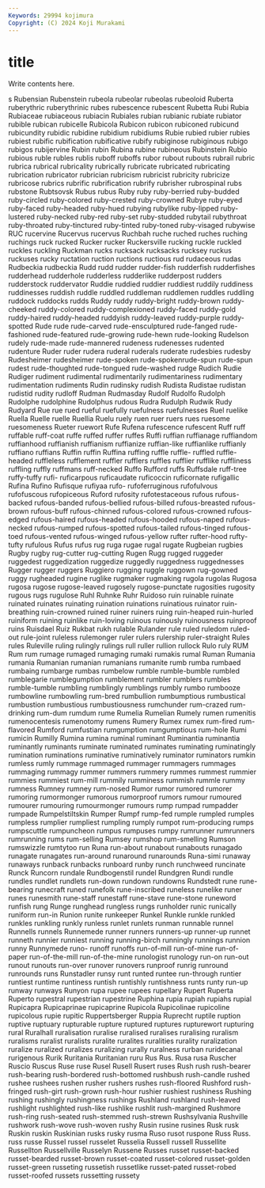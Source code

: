 ```yaml
---
Keywords: 29994 kojimura
Copyright: (C) 2024 Koji Murakami
---
```


# title

Write contents here.



s Rubensian
Rubenstein rubeola rubeolar rubeolas rubeoloid Ruberta ruberythric ruberythrinic rubes rubescence
rubescent Rubetta Rubi Rubia Rubiaceae rubiaceous rubiacin Rubiales rubian rubianic
rubiate rubiator rubible rubican rubicelle Rubicola Rubicon rubicon rubiconed rubicund
rubicundity rubidic rubidine rubidium rubidiums Rubie rubied rubier rubies rubiest
rubific rubification rubificative rubify rubiginose rubiginous rubigo rubigos rubijervine Rubin
rubin Rubina rubine rubineous Rubinstein Rubio rubious ruble rubles rublis
ruboff ruboffs rubor rubout rubouts rubrail rubric rubrica rubrical rubricality
rubrically rubricate rubricated rubricating rubrication rubricator rubrician rubricism rubricist rubricity
rubricize rubricose rubrics rubrific rubrification rubrify rubrisher rubrospinal rubs rubstone
Rubtsovsk Rubus rubus Ruby ruby ruby-berried ruby-budded ruby-circled ruby-colored ruby-crested
ruby-crowned Rubye ruby-eyed ruby-faced ruby-headed ruby-hued rubying rubylike ruby-lipped ruby-lustered
ruby-necked ruby-red ruby-set ruby-studded rubytail rubythroat ruby-throated ruby-tinctured ruby-tinted ruby-toned
ruby-visaged rubywise RUC rucervine Rucervus rucervus Ruchbah ruche ruched ruches
ruching ruchings ruck rucked Rucker rucker Ruckersville rucking ruckle ruckled
ruckles ruckling Ruckman rucks rucksack rucksacks rucksey ruckus ruckuses rucky
ructation ruction ructions ructious rud rudaceous rudas Rudbeckia rudbeckia Rudd
rudd rudder rudder-fish rudderfish rudderfishes rudderhead rudderhole rudderless rudderlike rudderpost
rudders rudderstock ruddervator Ruddie ruddied ruddier ruddiest ruddily ruddiness ruddinesses
ruddish ruddle ruddled ruddleman ruddlemen ruddles ruddling ruddock ruddocks rudds
Ruddy ruddy ruddy-bright ruddy-brown ruddy-cheeked ruddy-colored ruddy-complexioned ruddy-faced ruddy-gold ruddy-haired
ruddy-headed ruddyish ruddy-leaved ruddy-purple ruddy-spotted Rude rude rude-carved rude-ensculptured rude-fanged
rude-fashioned rude-featured rude-growing rude-hewn rude-looking Rudelson rudely rude-made rude-mannered rudeness
rudenesses rudented rudenture Ruder ruder rudera ruderal ruderals ruderate rudesbies
rudesby Rudesheimer rudesheimer rude-spoken rude-spokenrude-spun rude-spun rudest rude-thoughted rude-tongued rude-washed
rudge Rudich Rudie Rudiger rudiment rudimental rudimentarily rudimentariness rudimentary rudimentation
rudiments Rudin rudinsky rudish Rudista Rudistae rudistan rudistid rudity rudloff
Rudman Rudmasday Rudolf Rudolfo Rudolph Rudolphe rudolphine Rudolphus rudous Rudra
Rudulph Rudwik Rudy Rudyard Rue rue rued rueful ruefully ruefulness
ruefulnesses Ruel ruelike Ruella Ruelle ruelle Ruellia Ruelu ruely ruen
ruer ruers rues ruesome ruesomeness Rueter ruewort Rufe Rufena rufescence
rufescent Ruff ruff ruffable ruff-coat ruffe ruffed ruffer ruffes Ruffi
ruffian ruffianage ruffiandom ruffianhood ruffianish ruffianism ruffianize ruffian-like ruffianlike ruffianly
ruffiano ruffians Ruffin ruffin Ruffina ruffing ruffle ruffle- ruffled ruffle-headed
ruffleless rufflement ruffler rufflers ruffles rufflier rufflike ruffliness ruffling ruffly
ruffmans ruff-necked Ruffo Rufford ruffs Ruffsdale ruff-tree ruffy-tuffy rufi- ruficarpous
ruficaudate ruficoccin ruficornate rufigallic Rufina Rufino Rufisque rufiyaa rufo- rufoferruginous
rufofulvous rufofuscous rufopiceous Ruford rufosity rufotestaceous rufous rufous-backed rufous-banded rufous-bellied
rufous-billed rufous-breasted rufous-brown rufous-buff rufous-chinned rufous-colored rufous-crowned rufous-edged rufous-haired rufous-headed
rufous-hooded rufous-naped rufous-necked rufous-rumped rufous-spotted rufous-tailed rufous-tinged rufous-toed rufous-vented rufous-winged
rufous-yellow rufter rufter-hood rufty-tufty rufulous Rufus rufus rug ruga rugae
rugal rugate Rugbeian rugbies Rugby rugby rug-cutter rug-cutting Rugen Rugg
rugged ruggeder ruggedest ruggedization ruggedize ruggedly ruggedness ruggednesses Rugger rugger
ruggers Ruggiero rugging ruggle ruggown rug-gowned ruggy rugheaded rugine ruglike
rugmaker rugmaking rugola rugolas Rugosa rugosa rugose rugose-leaved rugosely rugose-punctate
rugosities rugosity rugous rugs rugulose Ruhl Ruhnke Ruhr Ruidoso ruin
ruinable ruinate ruinated ruinates ruinating ruination ruinations ruinatious ruinator ruin-breathing
ruin-crowned ruined ruiner ruiners ruing ruin-heaped ruin-hurled ruiniform ruining ruinlike
ruin-loving ruinous ruinously ruinousness ruinproof ruins Ruisdael Ruiz Rukbat rukh
rulable Rulander rule ruled ruledom ruled-out rule-joint ruleless rulemonger ruler
rulers rulership ruler-straight Rules rules Ruleville ruling rulingly rulings rull
ruller rullion rullock Rulo ruly RUM Rum rum rumage rumaged
rumaging rumaki rumakis rumal Ruman Rumania rumania Rumanian rumanian rumanians
rumanite rumb rumba rumbaed rumbaing rumbarge rumbas rumbelow rumble rumble-bumble
rumbled rumblegarie rumblegumption rumblement rumbler rumblers rumbles rumble-tumble rumbling rumblingly
rumblings rumbly rumbo rumbooze rumbowline rumbowling rum-bred rumbullion rumbumptious rumbustical
rumbustion rumbustious rumbustiousness rumchunder rum-crazed rum-drinking rum-dum rumdum rume Rumelia
Rumelian Rumely rumen rumenitis rumenocentesis rumenotomy rumens Rumery Rumex rumex
rum-fired rum-flavored Rumford rumfustian rumgumption rumgumptious rum-hole Rumi rumicin Rumilly
Rumina rumina ruminal ruminant Ruminantia ruminantia ruminantly ruminants ruminate ruminated
ruminates ruminating ruminatingly rumination ruminations ruminative ruminatively ruminator ruminators rumkin
rumless rumly rummage rummaged rummager rummagers rummages rummaging rummagy rummer
rummers rummery rummes rummest rummier rummies rummiest rum-mill rummily rumminess
rummish rummle rummy rumness Rumney rumney rum-nosed Rumor rumor rumored
rumorer rumoring rumormonger rumorous rumorproof rumors rumour rumoured rumourer rumouring
rumourmonger rumours rump rumpad rumpadder rumpade Rumpelstiltskin Rumper Rumpf rump-fed
rumple rumpled rumples rumpless rumplier rumpliest rumpling rumply rumpot rum-producing
rumps rumpscuttle rumpuncheon rumpus rumpuses rumpy rumrunner rumrunners rumrunning rums
rum-selling Rumsey rumshop rum-smelling Rumson rumswizzle rumtytoo run Runa run-about
runabout runabouts runagado runagate runagates run-around runaround runarounds Runa-simi runaway
runaways runback runbacks runboard runby runch runchweed runcinate Runck Runcorn
rundale Rundbogenstil rundel Rundgren Rundi rundle rundles rundlet rundlets run-down
rundown rundowns Rundstedt rune rune-bearing runecraft runed runefolk rune-inscribed runeless
runelike runer runes runesmith rune-staff runestaff rune-stave rune-stone runeword runfish
rung Runge runghead rungless rungs runholder runic runically runiform run-in
Runion runite runkeeper Runkel Runkle runkle runkled runkles runkling runkly
runless runlet runlets runman runnable runnel Runnells runnels Runnemede runner
runners runners-up runner-up runnet runneth runnier runniest running running-birch runningly
runnings runnion runny Runnymede runo- runoff runoffs run-of-mill run-of-mine run-of-paper
run-of-the-mill run-of-the-mine runologist runology run-on run-out runout runouts run-over runover
runovers runproof runrig runround runrounds runs Runstadler runsy runt runted
runtee run-through runtier runtiest runtime runtiness runtish runtishly runtishness runts
runty run-up runway runways Runyon rupa rupee rupees rupellary Rupert
Ruperta Ruperto rupestral rupestrian rupestrine Ruphina rupia rupiah rupiahs rupial
Rupicapra Rupicaprinae rupicaprine Rupicola Rupicolinae rupicoline rupicolous rupie rupitic Ruppertsberger
Ruppia Ruprecht ruptile ruption ruptive ruptuary rupturable rupture ruptured ruptures
rupturewort rupturing rural Ruralhall ruralisation ruralise ruralised ruralises ruralising ruralism
ruralisms ruralist ruralists ruralite ruralites ruralities rurality ruralization ruralize ruralized
ruralizes ruralizing rurally ruralness rurban ruridecanal rurigenous Rurik Ruritania Ruritanian
ruru Rus Rus. Rusa rusa Ruscher Ruscio Ruscus Ruse ruse
Rusel Rusell Rusert ruses Rush rush rush-bearer rush-bearing rush-bordered rush-bottomed
rushbush rush-candle rushed rushee rushees rushen rusher rushers rushes rush-floored
Rushford rush-fringed rush-girt rush-grown rush-hour rushier rushiest rushiness Rushing rushing
rushingly rushingness rushings Rushland rushland rush-leaved rushlight rushlighted rush-like rushlike
rushlit rush-margined Rushmore rush-ring rush-seated rush-stemmed rush-strewn Rushsylvania Rushville rushwork
rush-wove rush-woven rushy Rusin rusine rusines Rusk rusk Ruskin ruskin
Ruskinian rusks rusky rusma Ruso rusot ruspone Russ Russ. russ
russe Russel russel russelet Russelia Russell russell Russellite Russellton Russellville
Russelyn Russene Russes russet russet-backed russet-bearded russet-brown russet-coated russet-colored russet-golden
russet-green russeting russetish russetlike russet-pated russet-robed russet-roofed russets russetting russety
